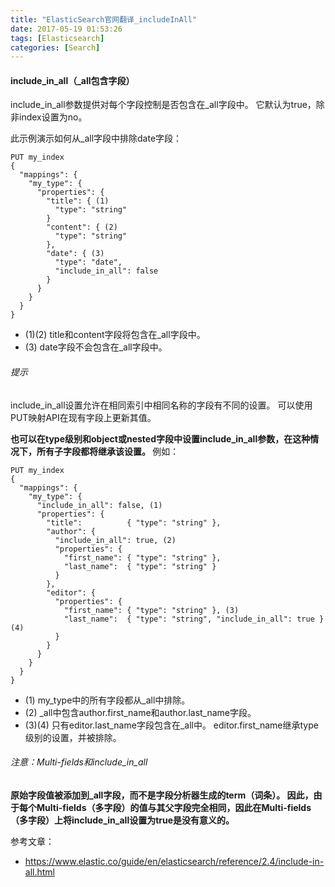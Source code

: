 ```yaml
---
title: "ElasticSearch官网翻译_includeInAll"
date: 2017-05-19 01:53:26
tags: [Elasticsearch]
categories: [Search]
---
```


#### include_in_all（_all包含字段）

include_in_all参数提供对每个字段控制是否包含在_all字段中。 它默认为true，除非index设置为no。

此示例演示如何从_all字段中排除date字段：

```
PUT my_index
{
  "mappings": {
    "my_type": {
      "properties": {
        "title": { (1)
          "type": "string"
        }
        "content": { (2)
          "type": "string"
        },
        "date": { (3)
          "type": "date",
          "include_in_all": false
        }
      }
    }
  }
}
```

- (1)(2) title和content字段将包含在_all字段中。
- (3) date字段不会包含在_all字段中。

###### 提示

include_in_all设置允许在相同索引中相同名称的字段有不同的设置。 可以使用PUT映射API在现有字段上更新其值。

<b>也可以在type级别和object或nested字段中设置include_in_all参数，在这种情况下，所有子字段都将继承该设置。 </b>例如：

```
PUT my_index
{
  "mappings": {
    "my_type": {
      "include_in_all": false, (1)
      "properties": {
        "title":          { "type": "string" },
        "author": {
          "include_in_all": true, (2)
          "properties": {
            "first_name": { "type": "string" },
            "last_name":  { "type": "string" }
          }
        },
        "editor": {
          "properties": {
            "first_name": { "type": "string" }, (3)
            "last_name":  { "type": "string", "include_in_all": true } (4)
          }
        }
      }
    }
  }
}
```

- (1) my_type中的所有字段都从_all中排除。
- (2) _all中包含author.first_name和author.last_name字段。
- (3)(4) 只有editor.last_name字段包含在_all中。 editor.first_name继承type级别的设置，并被排除。

###### 注意：Multi-fields和include_in_all

<b>
原始字段值被添加到_all字段，而不是字段分析器生成的term（词条）。 因此，由于每个Multi-fields（多字段）的值与其父字段完全相同，因此在Multi-fields（多字段）上将include_in_all设置为true是没有意义的。
</b>


参考文章：

- https://www.elastic.co/guide/en/elasticsearch/reference/2.4/include-in-all.html

